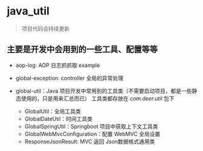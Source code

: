 # java_util
> 项目代码会持续更新

## 主要是开发中会用到的一些工具、配置等等

- aop-log: AOP 日志抓抓取 example

- global-exception: controller 全局的异常处理

- global-util：Java 项目开发中常用到的工具类（不需要启动项目，都是一些静态使用的，只是用来汇总而已）
工具类都存放在 _com.deer.util_  包下
    - GlobalUtil：全局工具类
    - GlobalDateUtil：时间工具类
    - GlobalSpringUtil：Springboot 项目中获取上下文工具类
    - GlobalWebMvcConfiguration：配置 WebMVC 全局设置
    - ResponseJsonResult: MVC 返回 Json数据格式通用类
